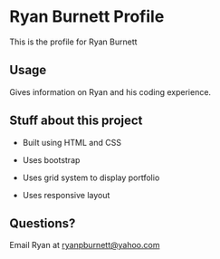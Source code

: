 # Ryan Burnett Profile

This is the profile for Ryan Burnett

## Usage

Gives information on Ryan and his coding experience.

## Stuff about this project

* Built using HTML and CSS

* Uses bootstrap 

* Uses grid system to display portfolio

* Uses responsive layout

## Questions?

Email Ryan at ryanpburnett@yahoo.com

